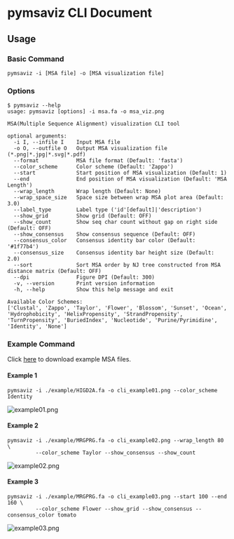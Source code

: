# pymsaviz CLI Document

## Usage

### Basic Command

    pymsaviz -i [MSA file] -o [MSA visualization file]

### Options

    $ pymsaviz --help
    usage: pymsaviz [options] -i msa.fa -o msa_viz.png

    MSA(Multiple Sequence Alignment) visualization CLI tool

    optional arguments:
      -i I, --infile I    Input MSA file
      -o O, --outfile O   Output MSA visualization file (*.png|*.jpg|*.svg|*.pdf)
      --format            MSA file format (Default: 'fasta')
      --color_scheme      Color scheme (Default: 'Zappo')
      --start             Start position of MSA visualization (Default: 1)
      --end               End position of MSA visualization (Default: 'MSA Length')
      --wrap_length       Wrap length (Default: None)
      --wrap_space_size   Space size between wrap MSA plot area (Default: 3.0)
      --label_type        Label type ('id'[default]|'description')
      --show_grid         Show grid (Default: OFF)
      --show_count        Show seq char count without gap on right side (Default: OFF)
      --show_consensus    Show consensus sequence (Default: OFF)
      --consensus_color   Consensus identity bar color (Default: '#1f77b4')
      --consensus_size    Consensus identity bar height size (Default: 2.0)
      --sort              Sort MSA order by NJ tree constructed from MSA distance matrix (Default: OFF)
      --dpi               Figure DPI (Default: 300)
      -v, --version       Print version information
      -h, --help          Show this help message and exit

    Available Color Schemes:
    ['Clustal', 'Zappo', 'Taylor', 'Flower', 'Blossom', 'Sunset', 'Ocean', 'Hydrophobicity', 'HelixPropensity', 'StrandPropensity', 'TurnPropensity', 'BuriedIndex', 'Nucleotide', 'Purine/Pyrimidine', 'Identity', 'None']

### Example Command

Click [here](https://github.com/moshi4/pyMSAviz/raw/main/example/example.zip) to download example MSA files.  

#### Example 1

    pymsaviz -i ./example/HIGD2A.fa -o cli_example01.png --color_scheme Identity

![example01.png](../images/cli_example01.png)  

#### Example 2

    pymsaviz -i ./example/MRGPRG.fa -o cli_example02.png --wrap_length 80 \
             --color_scheme Taylor --show_consensus --show_count

![example02.png](../images/cli_example02.png)  

#### Example 3

    pymsaviz -i ./example/MRGPRG.fa -o cli_example03.png --start 100 --end 160 \
             --color_scheme Flower --show_grid --show_consensus --consensus_color tomato 

![example03.png](../images/cli_example03.png)  
